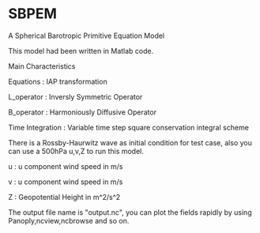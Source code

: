 # SBPEM
A Spherical Barotropic Primitive Equation Model

This model had been written in Matlab code.


Main Characteristics

Equations        : IAP transformation

L_operator       : Inversly Symmetric Operator

B_operator       : Harmoniously Diffusive Operator

Time Integration : Variable time step square conservation integral scheme


There is a Rossby-Haurwitz wave as initial condition for test case, also you can use a 500hPa u,v,Z to run this model.

u : u component wind speed in m/s

v : u component wind speed in m/s

Z : Geopotential Height in m^2/s^2


The output file name is "output.nc", you can plot the fields rapidly by using Panoply,ncview,ncbrowse and so on.
